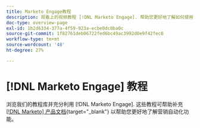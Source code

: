 ```yaml
---
title: Marketo Engage教程
description: 观看上的视频教程 [!DNL Marketo Engage]. 帮助您更好地了解如何使用营销自动化等功能。
doc-type: overview-page
exl-id: 1b2d6334-377a-4f59-923a-ecbe0dc0ba0c
source-git-commit: 1f82761deb06722fed6bc49ac3992d0e9f42fec0
workflow-type: tm+mt
source-wordcount: '48'
ht-degree: 27%

---
```


# [!DNL Marketo Engage] 教程

浏览我们的教程库并充分利用 [!DNL Marketo Engage]. 这些教程可帮助补充 [[!DNL Marketo] 产品文档](https://experienceleague.adobe.com/docs/marketo/using/home.html?lang=zh-Hans){target="_blank"} 以帮助您更好地了解营销自动化功能。

<div id="recs-overview-body-1"></div>
<div id="recs-overview-body-2"></div>
<div id="recs-overview-body-3"></div>
<div id="recs-overview-body-4"></div>
<div id="recs-overview-body-5"></div>
<div id="recs-overview-body-6"></div>
